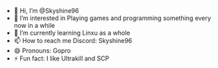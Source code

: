 - 👋 Hi, I’m @Skyshine96
- 👀 I’m interested in Playing games and programming something every now in a while
- 🌱 I’m currently learning Linxu as a whole
- 📫 How to reach me Discord: Skyshine96
- 😄 Pronouns: Gopro
- ⚡ Fun fact: I like Ultrakill and SCP

<!---
Skyshine96/Skyshine96 is a ✨ special ✨ repository because its `README.md` (this file) appears on your GitHub profile.
You can click the Preview link to take a look at your changes.
--->
